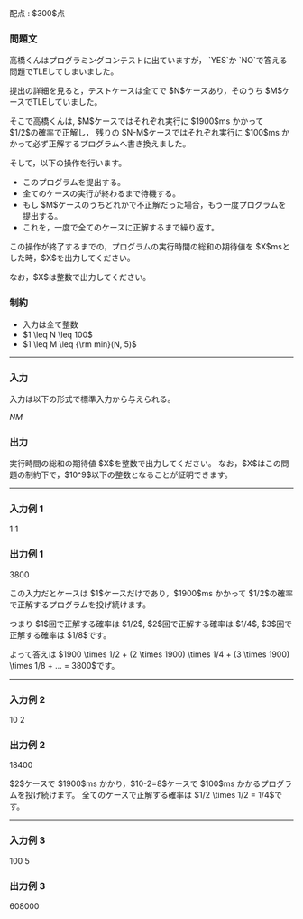 
<div>

<span>

<span>

<p>
配点 : $300$点
</p>

<div>

<section>

### **問題文**

<p>
高橋くんはプログラミングコンテストに出ていますが， `YES`か `NO`で答える問題でTLEしてしまいました。
</p>

<p>
提出の詳細を見ると，テストケースは全てで $N$ケースあり，そのうち $M$ケースでTLEしていました。
</p>

<p>
そこで高橋くんは, $M$ケースではそれぞれ実行に $1900$ms かかって $1/2$の確率で正解し，
残りの $N-M$ケースではそれぞれ実行に $100$ms かかって必ず正解するプログラムへ書き換えました。
</p>

<p>
そして，以下の操作を行います。
</p>

<ul>

<li>
このプログラムを提出する。
</li>

<li>
全てのケースの実行が終わるまで待機する。
</li>

<li>
もし $M$ケースのうちどれかで不正解だった場合，もう一度プログラムを提出する。
</li>

<li>
これを，一度で全てのケースに正解するまで繰り返す。
</li>

</ul>

<p>
この操作が終了するまでの，プログラムの実行時間の総和の期待値を $X$msとした時，$X$を出力してください。
</p>

<p>
なお，$X$は整数で出力してください。
</p>

</section>

</div>

<div>

<section>

### **制約**

<ul>

<li>
入力は全て整数
</li>

<li>
$1 \leq N \leq 100$
</li>

<li>
$1 \leq M \leq {\rm min}(N, 5)$
</li>

</ul>

</section>

</div>

---

<div>

<div>

<section>

### **入力**

<p>
入力は以下の形式で標準入力から与えられる。
</p>

<div>

$N$$M$
</div>

</section>

</div>

<div>

<section>

### **出力**

<p>
実行時間の総和の期待値 $X$を整数で出力してください。
なお，$X$はこの問題の制約下で，$10^9$以下の整数となることが証明できます。
</p>

</section>

</div>

</div>

---

<div>

<section>

### **入力例 1**

<div>

1 1

</div>

</section>

</div>

<div>

<section>

### **出力例 1**

<div>

3800

</div>

<p>
この入力だとケースは $1$ケースだけであり，$1900$ms かかって $1/2$の確率で正解するプログラムを投げ続けます。
</p>

<p>
つまり $1$回で正解する確率は $1/2$, $2$回で正解する確率は $1/4$, $3$回で正解する確率は $1/8$です。
</p>

<p>
よって答えは $1900 \times 1/2 + (2 \times 1900) \times 1/4 + (3 \times 1900) \times 1/8 + ... = 3800$です。
</p>

</section>

</div>

---

<div>

<section>

### **入力例 2**

<div>

10 2

</div>

</section>

</div>

<div>

<section>

### **出力例 2**

<div>

18400

</div>

<p>
$2$ケースで $1900$ms かかり，$10-2=8$ケースで $100$ms かかるプログラムを投げ続けます。
全てのケースで正解する確率は $1/2 \times 1/2 = 1/4$です。
</p>

</section>

</div>

---

<div>

<section>

### **入力例 3**

<div>

100 5

</div>

</section>

</div>

<div>

<section>

### **出力例 3**

<div>

608000

</div>

</section>

</div>

</span>

</span>

</div>
